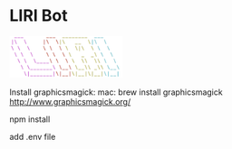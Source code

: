 # LIRI Bot
<img src="logo.png" alt="alt text" width="200">

Install graphicsmagick:
mac:
brew install graphicsmagick
http://www.graphicsmagick.org/



npm install 


add .env file




